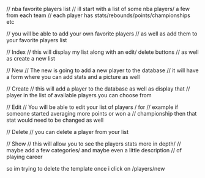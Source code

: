 // nba favorite players list
// ill start with a list of some nba players/ a few from each team
// each player has stats/rebounds/points/championships etc

// you will be able to add your own favorite players
// as well as add them to your favorite players list

// Index
// this will display my list along with an edit/ delete buttons
// as well as create a new list

// New
// The new is going to add a new player to the database
// it will have a form where you can add stats and a picture as well

// Create
// this will add a player to the database as well as display that
// player in the list of available players you can choose from

// Edit
// You will be able to edit your list of players / for
// example if someone started averaging more points or won a
// championship then that stat would need to be changed as well

// Delete
// you can delete a player from your list

// Show
// this will allow you to see the players stats more in depth/
// maybe add a few categories/ and maybe even a little description
// of playing career



so im trying to delete the template once i click on /players/new
